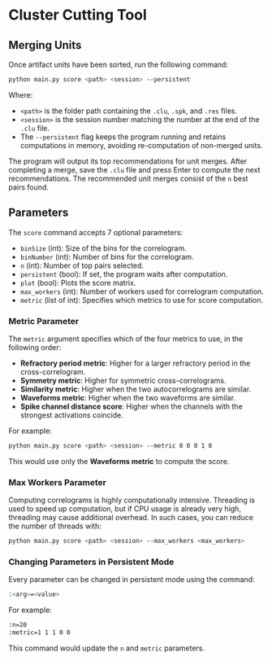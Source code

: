 # Cluster Cutting Tool

## Merging Units

Once artifact units have been sorted, run the following command:

```bash
python main.py score <path> <session> --persistent
```

Where:
- `<path>` is the folder path containing the `.clu`, `.spk`, and `.res` files.
- `<session>` is the session number matching the number at the end of the `.clu` file.
- The `--persistent` flag keeps the program running and retains computations in memory, avoiding re-computation of non-merged units.

The program will output its top recommendations for unit merges. After completing a merge, save the `.clu` file and press Enter to compute the next recommendations. The recommended unit merges consist of the `n` best pairs found.

## Parameters

The `score` command accepts 7 optional parameters:
- `binSize` (int): Size of the bins for the correlogram.
- `binNumber` (int): Number of bins for the correlogram.
- `n` (int): Number of top pairs selected.
- `persistent` (bool): If set, the program waits after computation.
- `plot` (bool): Plots the score matrix.
- `max_workers` (int): Number of workers used for correlogram computation.
- `metric` (list of int): Specifies which metrics to use for score computation.

### Metric Parameter

The `metric` argument specifies which of the four metrics to use, in the following order:
- **Refractory period metric**: Higher for a larger refractory period in the cross-correlogram.
- **Symmetry metric**: Higher for symmetric cross-correlograms.
- **Similarity metric**: Higher when the two autocorrelograms are similar.
- **Waveforms metric**: Higher when the two waveforms are similar.
- **Spike channel distance score**: Higher when the channels with the strongest activations coincide.

For example:

```bash
python main.py score <path> <session> --metric 0 0 0 1 0 
```

This would use only the **Waveforms metric** to compute the score.

### Max Workers Parameter

Computing correlograms is highly computationally intensive. Threading is used to speed up computation, but if CPU usage is already very high, threading may cause additional overhead. In such cases, you can reduce the number of threads with:

```bash
python main.py score <path> <session> --max_workers <max_workers>
```

### Changing Parameters in Persistent Mode

Every parameter can be changed in persistent mode using the command:

```bash
:<arg>=<value>
```

For example:

```bash
:n=20
:metric=1 1 1 0 0
```

This command would update the `n` and `metric` parameters.